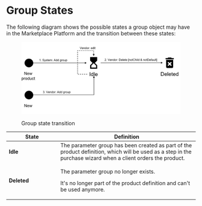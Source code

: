 # Group States

The following diagram shows the possible states a group object may have in the Marketplace Platform and the transition between these states:

<figure><img src="../../../../.gitbook/assets/Group.png" alt=""><figcaption><p>Group state transition</p></figcaption></figure>

<table><thead><tr><th width="123">State</th><th>Definition</th></tr></thead><tbody><tr><td><strong>Idle</strong></td><td>The parameter group has been created as part of the product definition, which will be used as a step in the purchase wizard when a client orders the product.</td></tr><tr><td><strong>Deleted</strong></td><td><p>The parameter group no longer exists.</p><p></p><p>It's no longer part of the product definition and can't be used anymore.</p></td></tr></tbody></table>
